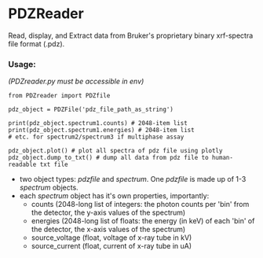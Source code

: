 # PDZReader
Read, display, and Extract data from Bruker's proprietary binary xrf-spectra file format (.pdz).

### Usage:

*(PDZreader.py must be accessible in env)*

    from PDZreader import PDZfile

    pdz_object = PDZFile('pdz_file_path_as_string')
    
    print(pdz_object.spectrum1.counts) # 2048-item list
    print(pdz_object.spectrum1.energies) # 2048-item list
    # etc. for spectrum2/spectrum3 if multiphase assay

    pdz_object.plot() # plot all spectra of pdz file using plotly
    pdz_object.dump_to_txt() # dump all data from pdz file to human-readable txt file
    
- two object types: *pdzfile* and *spectrum*. One *pdzfile* is made up of 1-3 *spectrum* objects.
- each *spectrum* object has it's own properties, importantly:
    - counts (2048-long list of integers: the photon counts per 'bin' from the detector, the y-axis values of the spectrum)
    - energies (2048-long list of floats: the energy (in keV) of each 'bin' of the detector, the x-axis values of the spectrum)
    - source_voltage (float, voltage of x-ray tube in kV)
    - source_current (float, current of x-ray tube in uA)

    
